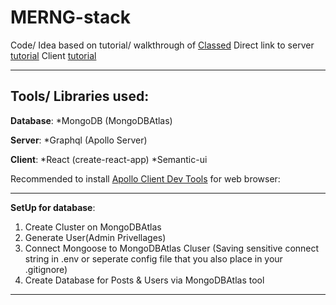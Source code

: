 # MERNG-stack

Code/ Idea based on tutorial/ walkthrough of [Classed](https://www.youtube.com/channel/UC2-slOJImuSc20Drbf88qvg)
Direct link to server [tutorial](https://www.youtube.com/watch?v=YBydg_Ui02Q&list=PLMhAeHCz8S3_CTiWMQhL6YxX7vZ7z84Zo&index=1)
Client [tutorial](youtube.com/watch?v=_DqPiZPKkgY&list=PLMhAeHCz8S3_pgb-j51QnCEhXNj5oyl8n)

----------------------------------------------------

## Tools/ Libraries used:

**Database**:
*MongoDB (MongoDBAtlas)

**Server**:
*Graphql (Apollo Server)

**Client**:
*React (create-react-app)
*Semantic-ui

Recommended to install [Apollo Client Dev Tools](https://chrome.google.com/webstore/detail/apollo-client-developer-t/jdkknkkbebbapilgoeccciglkfbmbnfm#:~:text=%20Apollo%20Client%20Developer%20Tools%20%201%20Staying,Easily%20create%20mathematical%20equations%2C%20formulas%20and...%20More%20) for web browser:


---------------------------------------------------

**SetUp for database**:

1. Create Cluster on MongoDBAtlas
2. Generate User(Admin Privellages)
3. Connect Mongoose to MongoDBAtlas Cluser (Saving sensitive connect string in .env or seperate config file that you also place in your .gitignore)
4. Create Database for Posts & Users via MongoDBAtlas tool

--------------------------------------------------






